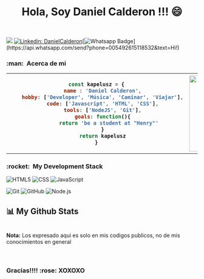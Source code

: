 <h1 align="center">Hola, Soy  Daniel Calderon !!! 😄</h1>
<br/>

![](https://komarev.com/ghpvc/?username=&color=006bed)  [![Linkedin: DanielCalderon](https://img.shields.io/badge/-DanielCalderon-blue?style=flat-square&logo=Linkedin&logoColor=white&link=https://www.linkedin.com/in/daniel-calderon-4a4854215/)](https://www.linkedin.com/in/daniel-calderon-4a4854215/)[![Whatsapp Badge](https://img.shields.io/badge/-Whatsapp-4CA143?style=flat-square&labelColor=4CA143&logo=whatsapp&logoColor=white&link=https://api.whatsapp.com/send?phone=005492615118532&text=Hi!!)](https://api.whatsapp.com/send?phone=005492615118532&text=Hi!)  
<h3> :man: &nbsp;Acerca de mi </h3>
<p>
<table border="0">
  <tr>
    <th>

```javascript
const kapelusz = {
    name : 'Daniel Calderon',
    hobby: ['Developer', 'Música', 'Caminar', 'Viajar'],
    code: ['Javascript', 'HTML', 'CSS'],
    tools: ['NodeJS', 'Git'],
    goals: function(){
        return 'be a student at "Henry"'
    }
    return kapelusz
}
```
</th>
    <th><img aling='right' src="https://github.com/Kapelucito/Kapelucito/blob/main/images/Coding.png" min-width="200px" max-width="200px" width="200px" alt="kapelucito"></th>
</table>


</p>
<h3> :rocket: &nbsp;My Development Stack </h3>

  ![HTML5](https://img.shields.io/badge/-HTML5-333333?style=flat&logo=HTML5)
  ![CSS](https://img.shields.io/badge/-CSS-333333?style=flat&logo=CSS3&logoColor=1572B6)
  ![JavaScript](https://img.shields.io/badge/-JavaScript-333333?style=flat&logo=javascript)
  <br/> 

  ![Git](https://img.shields.io/badge/-Git-333333?style=flat&logo=git)
  ![GitHub](https://img.shields.io/badge/-GitHub-333333?style=flat&logo=github)
  ![Node.js](https://img.shields.io/badge/-Node.js-333333?style=flat&logo=node.js)

## 📊 My Github Stats

  <br/>
    <a align='right' href="https://github.com/SubhamRaoniar28/github-readme-stats"><img alt="" src="https://github-readme-stats.vercel.app/api/top-langs/?username=Kapelucito&langs_count=8&count_private=true&layout=compact&theme=react&hide_border=true&bg_color=0D1117" />
    </a>
  <br/>
  <b>Nota:</b> Los expresado aqui es solo en mis codigos publicos, no de mis conocimientos en general
<br/>
<br/>
<br/>
<p align="center">
<h3 align="left">Gracias!!!!  :rose:   XOXOXO